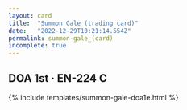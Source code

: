 ```yaml
---
layout: card
title:  "Summon Gale (trading card)"
date:   "2022-12-29T10:21:14.554Z"
permalink: summon-gale_(card)
incomplete: true
---
```


## DOA 1st &middot; EN-224 C

{% include templates/summon-gale-doa1e.html %}
